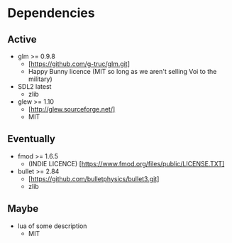 Dependencies
============

Active
------
- glm >= 0.9.8
	- [https://github.com/g-truc/glm.git]
	- Happy Bunny licence (MIT so long as we aren't selling Voi to the military)
- SDL2 latest
	- zlib
- glew >= 1.10
	- [http://glew.sourceforge.net/]
	- MIT

Eventually
----------
- fmod >= 1.6.5
	- (INDIE LICENCE) [https://www.fmod.org/files/public/LICENSE.TXT]
- bullet >= 2.84
	- [https://github.com/bulletphysics/bullet3.git]
	- zlib

Maybe
-----
- lua of some description
	- MIT

